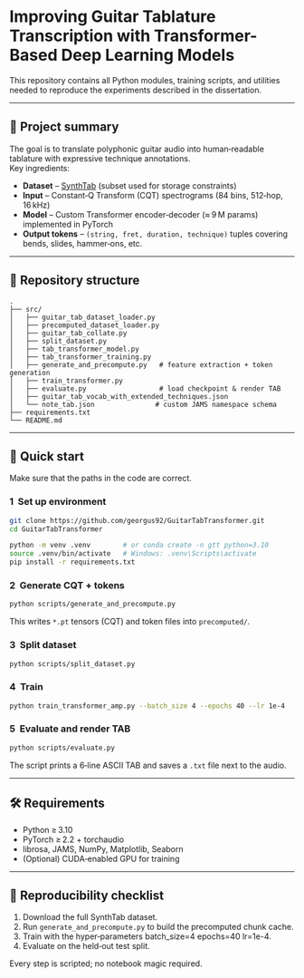 # Improving Guitar Tablature Transcription with Transformer-Based Deep Learning Models

This repository contains all Python modules, training scripts, and utilities needed to reproduce the experiments described in the dissertation. 

---

## 📝 Project summary

The goal is to translate polyphonic guitar audio into human‑readable tablature with expressive technique annotations.  
Key ingredients:

* **Dataset** – [SynthTab](https://github.com/yongyizang/SynthTab) (subset used for storage constraints)  
* **Input** – Constant‑Q Transform (CQT) spectrograms (84 bins, 512‑hop, 16 kHz)  
* **Model** – Custom Transformer encoder‑decoder (≈ 9 M params) implemented in PyTorch  
* **Output tokens** – `(string, fret, duration, technique)` tuples covering bends, slides, hammer‑ons, etc.  

---

## 📁 Repository structure

```
.
├── src/                         
│   ├── guitar_tab_dataset_loader.py
│   ├── precomputed_dataset_loader.py
│   ├── guitar_tab_collate.py
│   ├── split_dataset.py
│   ├── tab_transformer_model.py
│   ├── tab_transformer_training.py
│   ├── generate_and_precompute.py   # feature extraction + token generation
│   ├── train_transformer.py         
│   ├── evaluate.py                  # load checkpoint & render TAB
│   ├── guitar_tab_vocab_with_extended_techniques.json
│   └── note_tab.json               # custom JAMS namespace schema
├── requirements.txt
└── README.md
```
---

## 🚀 Quick start

Make sure that the paths in the code are correct.

### 1  Set up environment

```bash
git clone https://github.com/georgus92/GuitarTabTransformer.git
cd GuitarTabTransformer

python -m venv .venv        # or conda create ‑n gtt python=3.10
source .venv/bin/activate   # Windows: .venv\Scripts\activate
pip install -r requirements.txt
```

### 2  Generate CQT + tokens

```bash
python scripts/generate_and_precompute.py
```

This writes `*.pt` tensors (CQT) and token files into `precomputed/`.

### 3  Split dataset

```bash
python scripts/split_dataset.py
```

### 4  Train

```bash
python train_transformer_amp.py --batch_size 4 --epochs 40 --lr 1e-4
```

### 5  Evaluate and render TAB

```bash
python scripts/evaluate.py
```

The script prints a 6‑line ASCII TAB and saves a `.txt` file next to the audio.

---

## 🛠 Requirements

* Python ≥ 3.10  
* PyTorch ≥ 2.2 + torchaudio  
* librosa, JAMS, NumPy, Matplotlib, Seaborn  
* (Optional) CUDA‑enabled GPU for training

---

## 🔬 Reproducibility checklist

1. Download the full SynthTab dataset.  
2. Run `generate_and_precompute.py` to build the precomputed chunk cache.  
3. Train with the hyper‑parameters batch_size=4 epochs=40 lr=1e-4.  
4. Evaluate on the held‑out test split.  

Every step is scripted; no notebook magic required.

